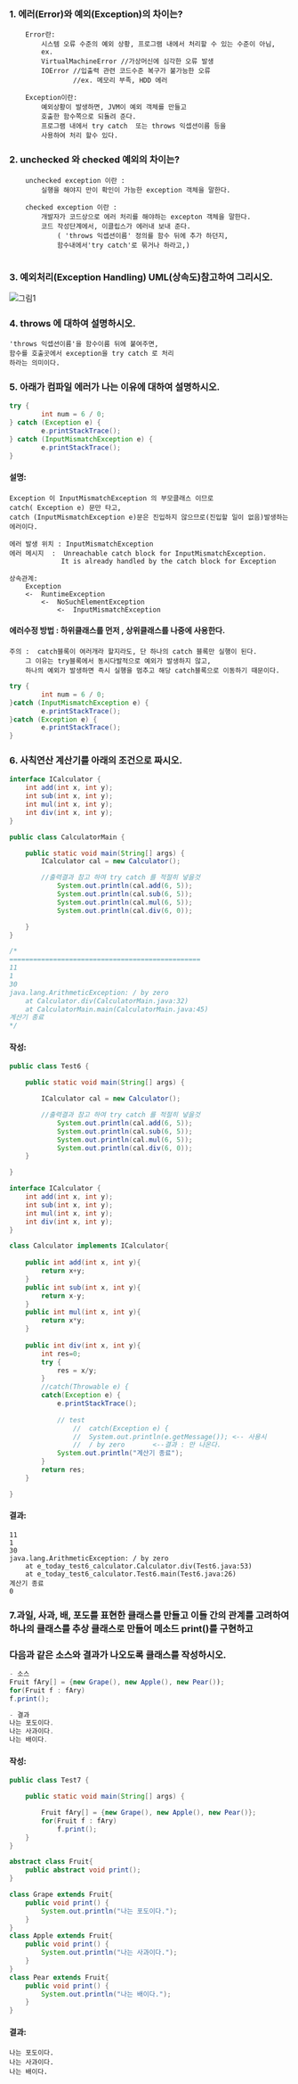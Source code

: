 ### 1. 에러(Error)와 예외(Exception)의 차이는?
```
	Error란: 
		시스템 오류 수준의 예외 상황, 프로그램 내에서 처리할 수 있는 수준이 아님, 
		ex.
		VirtualMachineError //가상머신에 심각한 오류 발생
		IOError //입출력 관련 코드수준 복구가 불가능한 오류
				//ex. 메모리 부족, HDD 에러
				
	Exception이란:
		예외상황이 발생하면, JVM이 예외 객체를 만들고
		호출한 함수쪽으로 되돌려 준다.
		프로그램 내에서 try catch  또는 throws 익셉션이름 등을
		사용하여 처리 할수 있다.
```
### 2. unchecked 와 checked 예외의 차이는?
```
	unchecked exception 이란 :
		실행을 해야지 만이 확인이 가능한 exception 객체을 말한다.
		
	checked exception 이란 : 
		개발자가 코드상으로 에러 처리를 해야하는 excepton 객체을 말한다.
		코드 작성단계에서, 이클립스가 에러내 보내 준다.
			( 'throws 익셉션이름' 정의를 함수 뒤에 추가 하던지,
			함수내에서'try catch'로 묶거나 하라고,)
			
```
### 3. 예외처리(Exception Handling) UML(상속도)참고하여  그리시오.
![그림1](./1.PNG)


### 4. throws 에 대하여 설명하시오.
	'throws 익셉션이름'을 함수이름 뒤에 붙여주면,
	함수를 호출곳에서 exception을 try catch 로 처리 
	하라는 의미이다.

### 5. 아래가 컴파일 에러가 나는 이유에 대하여 설명하시오.
```java
try {
		int num = 6 / 0;
} catch (Exception e) {
		e.printStackTrace();
} catch (InputMismatchException e) {
		e.printStackTrace();
}
```
#### 설명:

	Exception 이 InputMismatchException 의 부모클래스 이므로
	catch( Exception e) 문만 타고,
	catch (InputMismatchException e)문은 진입하지 않으므로(진입할 일이 없음)발생하는 에러이다.
	
	에러 발생 위치 : InputMismatchException
	에러 메시지  :  Unreachable catch block for InputMismatchException. 
			     It is already handled by the catch block for Exception
	
	상속관계:
		Exception
		<-	RuntimeException
			<-	NoSuchElementException
				<-	InputMismatchException
#### 에러수정 방법 :  하위클래스를 먼저 , 상위클래스를 나중에 사용한다.
	주의 :  catch블록이 여러개라 할지라도, 단 하나의 catch 블록만 실행이 된다.
		그 이유는 try블록에서 동시다발적으로 예외가 발생하지 않고,
		하나의 예외가 발생하면 즉시 실행을 멈추고 해당 catch블록으로 이동하기 때문이다.

```java
try {
		int num = 6 / 0;
}catch (InputMismatchException e) {
		e.printStackTrace();
}catch (Exception e) {
		e.printStackTrace();
} 
```


### 6. 사칙연산 계산기를 아래의 조건으로 짜시오.
```java
interface ICalculator {
	int add(int x, int y);
	int sub(int x, int y);
	int mul(int x, int y);
	int div(int x, int y);
}

public class CalculatorMain {

	public static void main(String[] args) {
		ICalculator cal = new Calculator();

		//출력결과 참고 하여 try catch 를 적절히 넣을것  
			System.out.println(cal.add(6, 5));
			System.out.println(cal.sub(6, 5));	
			System.out.println(cal.mul(6, 5));	
			System.out.println(cal.div(6, 0));

	}
}

/*
================================================
11
1
30
java.lang.ArithmeticException: / by zero
	at Calculator.div(CalculatorMain.java:32)
	at CalculatorMain.main(CalculatorMain.java:45)
계산기 종료
*/
```
#### 작성:
```java
public class Test6 {

	public static void main(String[] args) {

		ICalculator cal = new Calculator();

		//출력결과 참고 하여 try catch 를 적절히 넣을것  
			System.out.println(cal.add(6, 5));
			System.out.println(cal.sub(6, 5));	
			System.out.println(cal.mul(6, 5));	
			System.out.println(cal.div(6, 0));
	}

}

interface ICalculator {
	int add(int x, int y);
	int sub(int x, int y);
	int mul(int x, int y);
	int div(int x, int y);
}

class Calculator implements ICalculator{
	
	public int add(int x, int y){
		return x+y;
	}
	public int sub(int x, int y){
		return x-y;
	}
	public int mul(int x, int y){
		return x*y;
	}
	
	public int div(int x, int y){
		int res=0;
		try {
			res = x/y;
		}
		//catch(Throwable e) {
		catch(Exception e) {
			e.printStackTrace();
			
			// test  
				//	catch(Exception e) {  
				//	System.out.println(e.getMessage()); <-- 사용시 
				//	/ by zero		<--결과 : 만 나온다.
			System.out.println("계산기 종료");
		}
		return res;
	}

}
```
#### 결과:
```
11
1
30
java.lang.ArithmeticException: / by zero
	at e_today_test6_calculator.Calculator.div(Test6.java:53)
	at e_today_test6_calculator.Test6.main(Test6.java:26)
계산기 종료
0
```

### 7.과일, 사과, 배, 포도를 표현한 클래스를 만들고 이들 간의 관계를 고려하여 하나의 클래스를 추상 클래스로 만들어 메소드 print()를 구현하고 
### 다음과 같은 소스와 결과가 나오도록 클래스를 작성하시오.
```java
- 소스
Fruit fAry[] = {new Grape(), new Apple(), new Pear());
for(Fruit f : fAry)
f.print();

- 결과
나는 포도이다.
나는 사과이다.
나는 배이다.
```
#### 작성:
```java
public class Test7 {

	public static void main(String[] args) {

		Fruit fAry[] = {new Grape(), new Apple(), new Pear()};
		for(Fruit f : fAry)
			f.print();
	}
}

abstract class Fruit{
	public abstract void print();
}	

class Grape extends Fruit{
	public void print() {
		System.out.println("나는 포도이다.");
	}
}
class Apple extends Fruit{
	public void print() { 
		System.out.println("나는 사과이다.");
	}
}
class Pear extends Fruit{
	public void print() {
		System.out.println("나는 배이다.");
	}
}
```
#### 결과:
```
나는 포도이다.
나는 사과이다.
나는 배이다.
```